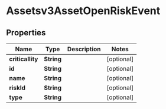 

# Assetsv3AssetOpenRiskEvent


## Properties

| Name | Type | Description | Notes |
|------------ | ------------- | ------------- | -------------|
|**criticallity** | **String** |  |  [optional] |
|**id** | **String** |  |  [optional] |
|**name** | **String** |  |  [optional] |
|**riskId** | **String** |  |  [optional] |
|**type** | **String** |  |  [optional] |



